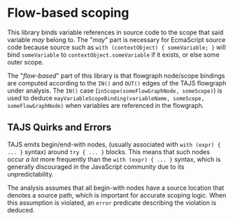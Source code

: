 # Flow-based scoping

This library binds variable references in source code to the scope that said variable _may_ belong to. The "_may_" part is necessary for EcmaScript source code because source such as `with (contextObject) { someVariable; }` will bind `someVariable` to `contextObject.someVariable` if it exists, or else some outer scope.

The "_flow-based_" part of this library is that flowgraph node/scope bindings are computed according to the `IN()` and `OUT()` edges of the TAJS flowgraph under analysis. The `IN()` case (`inScope(someFlowGraphNode, someScope)`) is used to deduce `mayVariableScopeBinding(variableName, someScope, someFlowGraphNode)` when variables are referenced in the flowgraph.

## TAJS Quirks and Errors

TAJS emits begin/end-with nodes, (usually associated with `with (expr) { ... }` syntax) around `try { ... }` blocks. This means that such nodes occur _a lot_ more frequently than the `with (expr) { ... }` syntax, which is generally discouraged in the JavaScript community due to its unpredictability.

The analysis assumes that all begin-with nodes have a source location that denotes a source path, which is important for accurate scoping logic. When this assumption is violated, an `error` predicate describing the violation is deduced.
